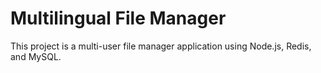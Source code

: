 # Multilingual File Manager

This project is a multi-user file manager application using Node.js, Redis, and MySQL.
